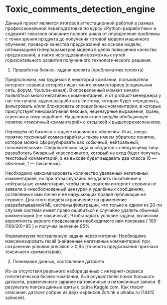 # Toxic_comments_detection_engine

Данный проект является итоговой аттестационной работой в рамках профессиональной переподготовки по курсу «Python-разработчик» и содержит сквозное описание полного цикла от определения проблемы с точки зрения продукта до получения готовой модели машинного обучения, проверки качества предсказаний на основе модели, оптимизацией гиперпараметров модели в целях повышения качества предсказаний, а также исследования возможных путей горизонтального развития полученного технологического решения.

1. Проработка бизнес-задачи проекта (проблематика проекта)

Предположим, мы трудимся в некоторой компании, пользователи интернет-сервиса которой пишут много комментариев (социальная сеть, форум, Youtube-канал). В определенный момент начали появляться много негативных комментариев, и от product-менеджера у нас поступила задача разработать систему, которая будет определять, фильтровать и/или блокировать определённые комментарии, в которых присутствует ненормативная лексика, нецензурные выражения, брань, агрессия и тому подобное. На данном этапе введём обобщающее 	 понятие «токсичный комментарий» с отсылкой к вышеперечисленному.

Перейдём об бизнеса к задаче машинного обучения. Итак, введя понятие токсичный комментарий мы также имеем обратное понятие, которое можно сформулировать как «обычный, нейтральный, положительный». Следовательно задача сводится к следующему типу: разработать бинарный классификатор, который на вход будет получать текстовый комментарий, а на выходе будет выдавать два класса (0 — обычный, 1 — токсичный).

Необходимо максимизировать количество удалённых негативных комментариев, но при этом случайно не удалить позитивные и нейтральные комментарии, чтобы пользователи интернет-сервиса не заявили о «необоснованный цензуре» и удалённых сообщениях, оставленных ими лично и не нарушающих правил публикации на сервисе. Для этого введём ограничение на применение разрабатываемой ML-системы фильтрации, что только в одном из 20-ти случаев система имеет право ошибиться и случайно удалить обычный комментарий (не токсичный). 
Чтобы задать условие задачи, вычислим вероятность верного предсказания необходимого нам признака { 100-(100/20)=95 } и получим значение 95%.

Формализуем поставленную задачу через метрики:
Необходимо максимизировать recall (найденные негативные комментарии) при сохранении условия precision > 0,95 (точность предсказания признака токсичного комментария).


2. Понимание данных, составление датасета

Из-за отсутствия реального набора данных с интернет-сервиса гипотетической бизнес-компании, был осуществлён поиск большого датасета, размеченного заранее на токсичные и нетоксичные записи. В результате поиска данные взяты с сайта Kaggle.com. Как гласит описание: датасет собран из двух сервисов 2ch.hk и pikabu.ru (14412 записей).



